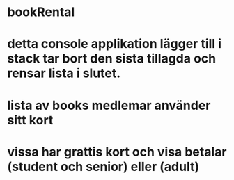 # bookRental
# detta console applikation lägger till i stack tar bort den sista tillagda och rensar lista i slutet.
# lista av books medlemar använder sitt kort
# vissa har grattis kort och visa betalar (student och senior) eller (adult)
